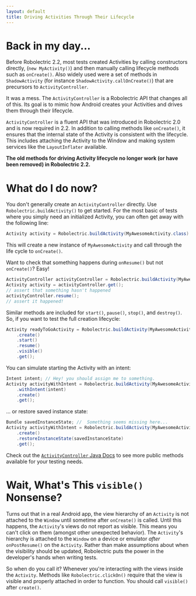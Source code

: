 ```yaml
---
layout: default
title: Driving Activities Through Their Lifecycle
---
```


# Back in my day...

Before Robolectric 2.2, most tests created Activities by calling constructors directly, (`new MyActivity()`) and then manually calling lifecycle methods such as `onCreate()`. Also widely used were a set of methods in `ShadowActivity` (for instance `ShadowActivity.callOnCreate()`) that are precursors to `ActivityController`.

It was a mess. The `ActivityController` is a Robolectric API that changes all of this. Its goal is to mimic how Android creates your Activities and drives them through their lifecycle.

`ActivityController` is a fluent API that was introduced in Robolectric 2.0 and is now required in 2.2. In addition to calling methods like `onCreate()`, it ensures that the internal state of the Activity is consistent with the lifecycle. This includes attaching the Activity to the Window and making system services like the `LayoutInflater` available.

__The old methods for driving Activity lifecycle no longer work (or have been removed) in Robolectric 2.2.__

# What do I do now?

You don't generally create an `ActivityController` directly. Use `Robolectric.buildActivity()` to get started. For the most basic of tests where you simply need an initialized Activity, you can often get away with the following line:

```java
Activity activity = Robolectric.buildActivity(MyAwesomeActivity.class).create().get();
```

This will create a new instance of `MyAwesomeActivity` and call through the life cycle to `onCreate()`.

Want to check that something happens during `onResume()` but not `onCreate()`? Easy!

```java
ActivityController activityController = Robolectric.buildActivity(MyAwesomeActivity.class).create().start();
Activity activity = activityController.get();
// assert that something hasn't happened
activityController.resume();
// assert it happened!
```

Similar methods are included for `start()`, `pause()`, `stop()`, and `destroy()`. So, if you want to test the full creation lifecycle:

```java
Activity readyToGoActivity = Robolectric.buildActivity(MyAwesomeActivity.class)
    .create()
    .start()
    .resume()
    .visible()
    .get();
```

You can simulate starting the Activity with an intent:

```java
Intent intent; // Hey! you should assign me to something.
Activity activityWithIntent = Robolectric.buildActivity(MyAwesomeActivity.class)
	.withIntent(intent)
    .create()
	.get();
```

... or restore saved instance state:

```java
Bundle savedInstanceState; //  Something seems missing here...
Activity activityWithIntent = Robolectric.buildActivity(MyAwesomeActivity.class)
    .create()
	.restoreInstanceState(savedInstanceState)
	.get();
```

Check out the [`ActivityController` Java Docs](/javadoc/org/robolectric/util/ActivityController.html) to see more public methods available for your testing needs.


# Wait, What's This `visible()` Nonsense?

Turns out that in a real Android app, the view hierarchy of an `Activity` is not attached to the `Window` until sometime after `onCreate()` is called. Until this happens, the `Activity`'s views do not report as visible. This means you can't click on them (amongst other unexpected behavior). The `Activity`'s hierarchy is attached to the `Window` on a device or emulator *after* `onPostResume()` on the `Activity`. Rather than make assumptions about when the visibility should be updated, Robolectric puts the power in the developer's hands when writing tests.

So when do you call it? Whenever you're interacting with the views inside the `Activity`. Methods like `Robolectric.clickOn()` require that the view is visible and properly attached in order to function. You should call `visible()` after `create()`.
